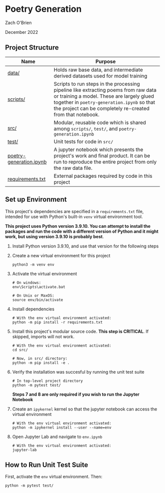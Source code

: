 # Poetry Generation

Zach O'Brien

December 2022

## Project Structure

| Name | Purpose |
| ---- | ------- |
| [data/](data/) | Holds raw base data, and intermediate derived datasets used for model training |
| [scripts/](scripts/) | Scripts to run steps in the processing pipeline like extracting poems from raw data or training a model. These are largely glued together in `poetry-generation.ipynb` so that the project can be completely re-created from that notebook. |
| [src/](src/) | Modular, reusable code which is shared among `scripts/`, `test/`, and `poetry-generation.ipynb` |
| [test/](test/) | Unit tests for code in `src/` |
| [poetry-generation.ipynb](poetry-generation.ipynb) | A jupyter notebook which presents the project's work and final product. It can be run to reproduce the entire project from only the raw data file. |
| [requirements.txt](requirements.txt) | External packages required by code in this project |

## Set up Environment

This project's dependencies are specified in a `requirements.txt` file, intended for use with Python's built-in `venv` virtual environment tool. 

**This project uses Python version 3.9.10. You can attempt to install the packages and run the code with a different version of Python and it might work, but using version 3.9.10 is probably best**.

1. Install Python version 3.9.10, and use that version for the following steps

2. Create a new virtual environment for this project

    ```
    python3 -m venv env
    ```

3. Activate the virtual environment

    ```
    # On windows:
    env\Scripts\activate.bat
    ```
    
    ```
    # On Unix or MaxOS:
    source env/bin/activate
    ```
    
4. Install dependencies

    ```
    # With the env virtual environment activated:
    python -m pip install -r requirements.txt
    ```

5. Install this project's modular source code. **This step is CRITICAL**. If skipped, imports will not work.

    ```
    # With the env virtual environment activated:
    cd src/

    # Now, in src/ directory:
    python -m pip install -e .
    ```
    
6. Verify the installation was succesful by running the unit test suite

    ```
    # In top-level project directory
    python -m pytest test/
    ```

    **Steps 7 and 8 are only required if you wish to run the Jupyter Notebook**

7. Create an `ipykernel` kernel so that the jupyter notebook can access the virtual environment

    ```
    # With the env virtual environment activated:
    python -m ipykernel install --user --name=env
    ```

8. Open Jupyter Lab and navigate to `env.ipynb` 

    ```
    # With the env virtual environment activated:
    jupyter-lab
    ```

## How to Run Unit Test Suite

First, activate the `env` virtual environment. Then:

```shell
python -m pytest test/
```
